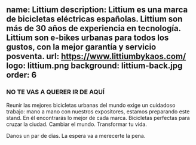 name: Littium
description: Littium es una marca de bicicletas eléctricas españolas. Littium son más de 30 años de experiencia en tecnología. Littium son e-bikes urbanas para todos los gustos, con la mejor garantía y servicio posventa. 
url: https://www.littiumbykaos.com/
logo: littium.png
background: littium-back.jpg
order: 6
----
### NO TE VAS A QUERER IR DE AQUÍ

Reunir las mejores bicicletas urbanas del mundo exige un cuidadoso trabajo: mano a mano con nuestros expositores, estamos preparando este stand. En él encontrarás lo mejor de cada marca. Bicicletas perfectas para cruzar la ciudad. Cambiar el mundo. Transformar tu vida. 

Danos un par de días. La espera va a merecerte la pena. 

